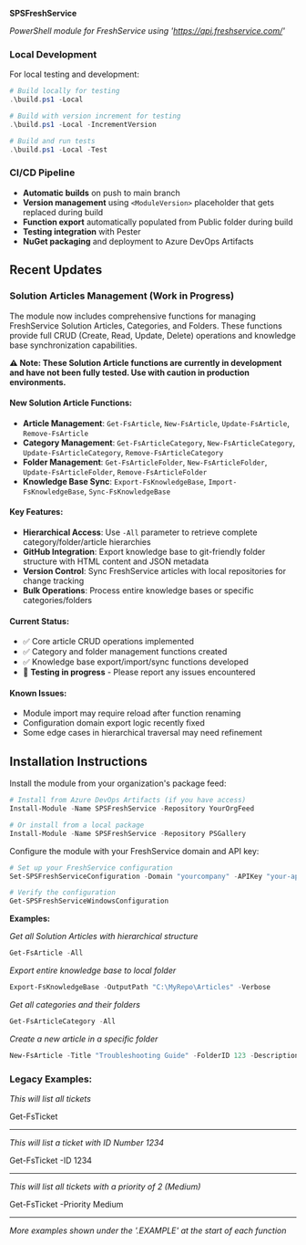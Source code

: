 **SPSFreshService**

*PowerShell module for FreshService using 'https://api.freshservice.com/'*

### Local Development
For local testing and development:
```powershell
# Build locally for testing
.\build.ps1 -Local

# Build with version increment for testing
.\build.ps1 -Local -IncrementVersion

# Build and run tests
.\build.ps1 -Local -Test
```

### CI/CD Pipeline
- **Automatic builds** on push to main branch
- **Version management** using `<ModuleVersion>` placeholder that gets replaced during build
- **Function export** automatically populated from Public folder during build
- **Testing integration** with Pester
- **NuGet packaging** and deployment to Azure DevOps Artifacts

## Recent Updates

### Solution Articles Management (Work in Progress)
The module now includes comprehensive functions for managing FreshService Solution Articles, Categories, and Folders. These functions provide full CRUD (Create, Read, Update, Delete) operations and knowledge base synchronization capabilities.

**⚠️ Note: These Solution Article functions are currently in development and have not been fully tested. Use with caution in production environments.**

#### New Solution Article Functions:
- **Article Management**: `Get-FsArticle`, `New-FsArticle`, `Update-FsArticle`, `Remove-FsArticle`
- **Category Management**: `Get-FsArticleCategory`, `New-FsArticleCategory`, `Update-FsArticleCategory`, `Remove-FsArticleCategory`
- **Folder Management**: `Get-FsArticleFolder`, `New-FsArticleFolder`, `Update-FsArticleFolder`, `Remove-FsArticleFolder`
- **Knowledge Base Sync**: `Export-FsKnowledgeBase`, `Import-FsKnowledgeBase`, `Sync-FsKnowledgeBase`

#### Key Features:
- **Hierarchical Access**: Use `-All` parameter to retrieve complete category/folder/article hierarchies
- **GitHub Integration**: Export knowledge base to git-friendly folder structure with HTML content and JSON metadata
- **Version Control**: Sync FreshService articles with local repositories for change tracking
- **Bulk Operations**: Process entire knowledge bases or specific categories/folders

#### Current Status:
- ✅ Core article CRUD operations implemented
- ✅ Category and folder management functions created  
- ✅ Knowledge base export/import/sync functions developed
- 🧪 **Testing in progress** - Please report any issues encountered

#### Known Issues:
- Module import may require reload after function renaming
- Configuration domain export logic recently fixed
- Some edge cases in hierarchical traversal may need refinement

## Installation Instructions

Install the module from your organization's package feed:

```powershell
# Install from Azure DevOps Artifacts (if you have access)
Install-Module -Name SPSFreshService -Repository YourOrgFeed

# Or install from a local package
Install-Module -Name SPSFreshService -Repository PSGallery
```

Configure the module with your FreshService domain and API key:

```powershell
# Set up your FreshService configuration
Set-SPSFreshServiceConfiguration -Domain "yourcompany" -APIKey "your-api-key"

# Verify the configuration
Get-SPSFreshServiceWindowsConfiguration
```

**Examples:**

*Get all Solution Articles with hierarchical structure*
```powershell
Get-FsArticle -All
```

*Export entire knowledge base to local folder*
```powershell
Export-FsKnowledgeBase -OutputPath "C:\MyRepo\Articles" -Verbose
```

*Get all categories and their folders*
```powershell
Get-FsArticleCategory -All
```

*Create a new article in a specific folder*
```powershell
New-FsArticle -Title "Troubleshooting Guide" -FolderID 123 -Description "<h1>Step 1</h1><p>First step...</p>"
```

### Legacy Examples:

*This will list all tickets*

Get-FsTicket

-------------------------------

*This will list a ticket with ID Number 1234*

Get-FsTicket -ID 1234

-------------------------------

*This will list all tickets with a priority of 2 (Medium)*

Get-FsTicket -Priority Medium

-------------------------------

*More examples shown under the '.EXAMPLE' at the start of each function*